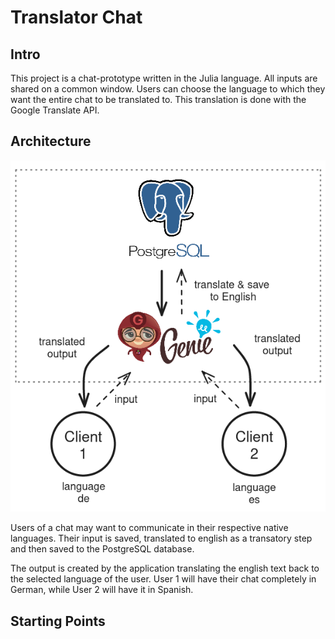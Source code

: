 # Translator Chat

## Intro

This project is a chat-prototype written in the Julia language. All inputs are shared on a common window.
Users can choose the language to which they want the entire chat to be translated to. This translation is done with the Google Translate API.

## Architecture

![architecture](img/julia-translator-chat-architecture.png)

Users of a chat may want to communicate in their respective native languages. Their input is saved, translated to english as a transatory step and then saved
to the PostgreSQL database.

The output is created by the application translating the english text back to the selected language of the user. User 1 will have their chat
completely in German, while User 2 will have it in Spanish.

## Starting Points



